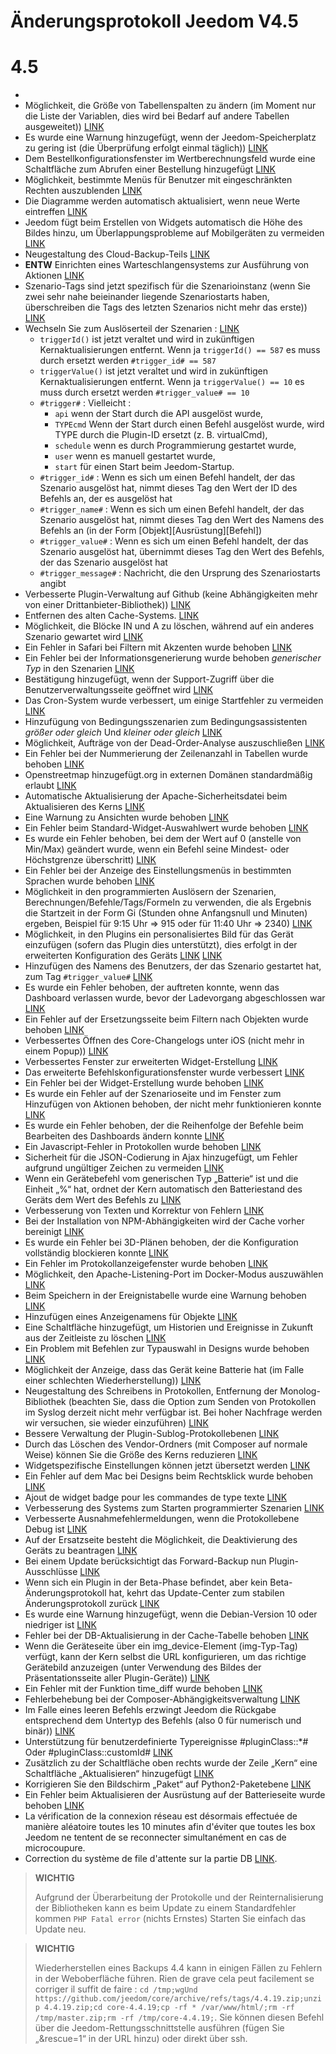 # Änderungsprotokoll Jeedom V4.5

# 4.5

- 
- Möglichkeit, die Größe von Tabellenspalten zu ändern (im Moment nur die Liste der Variablen, dies wird bei Bedarf auf andere Tabellen ausgeweitet)) [LINK](https://github.com/jeedom/core/issues/2499)
- Es wurde eine Warnung hinzugefügt, wenn der Jeedom-Speicherplatz zu gering ist (die Überprüfung erfolgt einmal täglich)) [LINK](https://github.com/jeedom/core/issues/2438)
- Dem Bestellkonfigurationsfenster im Wertberechnungsfeld wurde eine Schaltfläche zum Abrufen einer Bestellung hinzugefügt [LINK](https://github.com/jeedom/core/issues/2776)
- Möglichkeit, bestimmte Menüs für Benutzer mit eingeschränkten Rechten auszublenden [LINK](https://github.com/jeedom/core/issues/2651)
- Die Diagramme werden automatisch aktualisiert, wenn neue Werte eintreffen [LINK](https://github.com/jeedom/core/issues/2749)
- Jeedom fügt beim Erstellen von Widgets automatisch die Höhe des Bildes hinzu, um Überlappungsprobleme auf Mobilgeräten zu vermeiden [LINK](https://github.com/jeedom/core/issues/2539)
- Neugestaltung des Cloud-Backup-Teils [LINK](https://github.com/jeedom/core/issues/2765)
- **ENTW** Einrichten eines Warteschlangensystems zur Ausführung von Aktionen [LINK](https://github.com/jeedom/core/issues/2489)
- Szenario-Tags sind jetzt spezifisch für die Szenarioinstanz (wenn Sie zwei sehr nahe beieinander liegende Szenariostarts haben, überschreiben die Tags des letzten Szenarios nicht mehr das erste)) [LINK](https://github.com/jeedom/core/issues/2763)
- Wechseln Sie zum Auslöserteil der Szenarien : [LINK](https://github.com/jeedom/core/issues/2414)
  - ``triggerId()`` ist jetzt veraltet und wird in zukünftigen Kernaktualisierungen entfernt. Wenn ja ``triggerId() == 587`` es muss durch ersetzt werden ``#trigger_id# == 587``
  - ``triggerValue()`` ist jetzt veraltet und wird in zukünftigen Kernaktualisierungen entfernt. Wenn ja ``triggerValue() == 10`` es muss durch ersetzt werden ``#trigger_value# == 10``
  - ``#trigger#`` : Vielleicht :
    - ``api`` wenn der Start durch die API ausgelöst wurde,
    - ``TYPEcmd`` Wenn der Start durch einen Befehl ausgelöst wurde, wird TYPE durch die Plugin-ID ersetzt (z. B. virtualCmd),
    - ``schedule`` wenn es durch Programmierung gestartet wurde,
    - ``user`` wenn es manuell gestartet wurde,
    - ``start`` für einen Start beim Jeedom-Startup.
  - ``#trigger_id#`` : Wenn es sich um einen Befehl handelt, der das Szenario ausgelöst hat, nimmt dieses Tag den Wert der ID des Befehls an, der es ausgelöst hat
  - ``#trigger_name#`` : Wenn es sich um einen Befehl handelt, der das Szenario ausgelöst hat, nimmt dieses Tag den Wert des Namens des Befehls an (in der Form [Objekt][Ausrüstung][Befehl])
  - ``#trigger_value#`` : Wenn es sich um einen Befehl handelt, der das Szenario ausgelöst hat, übernimmt dieses Tag den Wert des Befehls, der das Szenario ausgelöst hat
  - ``#trigger_message#`` : Nachricht, die den Ursprung des Szenariostarts angibt
- Verbesserte Plugin-Verwaltung auf Github (keine Abhängigkeiten mehr von einer Drittanbieter-Bibliothek)) [LINK](https://github.com/jeedom/core/issues/2567)
- Entfernen des alten Cache-Systems. [LINK](https://github.com/jeedom/core/pull/2799)
- Möglichkeit, die Blöcke IN und A zu löschen, während auf ein anderes Szenario gewartet wird [LINK](https://github.com/jeedom/core/pull/2379)
- Ein Fehler in Safari bei Filtern mit Akzenten wurde behoben [LINK](https://github.com/jeedom/core/pull/2754)
- Ein Fehler bei der Informationsgenerierung wurde behoben *generischer Typ* in den Szenarien [LINK](https://github.com/jeedom/core/pull/2806)
- Bestätigung hinzugefügt, wenn der Support-Zugriff über die Benutzerverwaltungsseite geöffnet wird [LINK](https://github.com/jeedom/core/pull/2809)
- Das Cron-System wurde verbessert, um einige Startfehler zu vermeiden [LINK](https://github.com/jeedom/core/commit/533d6d4d508ffe5815f7ba6355ec45497df73313)
- Hinzufügung von Bedingungsszenarien zum Bedingungsassistenten *größer oder gleich* Und *kleiner oder gleich* [LINK](https://github.com/jeedom/core/issues/2810)
- Möglichkeit, Aufträge von der Dead-Order-Analyse auszuschließen [LINK](https://github.com/jeedom/core/issues/2812)
- Ein Fehler bei der Nummerierung der Zeilenanzahl in Tabellen wurde behoben [LINK](https://github.com/jeedom/core/commit/0e9e44492e29f7d0842b2c9b3df39d0d98957c83)
- Openstreetmap hinzugefügt.org in externen Domänen standardmäßig erlaubt [LINK](https://github.com/jeedom/core/commit/2d62c64f0bd1958372844f6859ef691f88852422)
- Automatische Aktualisierung der Apache-Sicherheitsdatei beim Aktualisieren des Kerns [LINK](https://github.com/jeedom/core/issues/2815)
- Eine Warnung zu Ansichten wurde behoben [LINK](https://github.com/jeedom/core/pull/2816)
- Ein Fehler beim Standard-Widget-Auswahlwert wurde behoben [LINK](https://github.com/jeedom/core/pull/2813)
- Es wurde ein Fehler behoben, bei dem der Wert auf 0 (anstelle von Min/Max) geändert wurde, wenn ein Befehl seine Mindest- oder Höchstgrenze überschritt) [LINK](https://github.com/jeedom/core/issues/2819)
- Ein Fehler bei der Anzeige des Einstellungsmenüs in bestimmten Sprachen wurde behoben [LINK](https://github.com/jeedom/core/issues/2821)
- Möglichkeit in den programmierten Auslösern der Szenarien, Berechnungen/Befehle/Tags/Formeln zu verwenden, die als Ergebnis die Startzeit in der Form Gi (Stunden ohne Anfangsnull und Minuten) ergeben, Beispiel für 9:15 Uhr => 915 oder für 11:40 Uhr => 2340) [LINK](https://github.com/jeedom/core/pull/2808)
- Möglichkeit, in den Plugins ein personalisiertes Bild für das Gerät einzufügen (sofern das Plugin dies unterstützt), dies erfolgt in der erweiterten Konfiguration des Geräts [LINK](https://github.com/jeedom/core/pull/2802) [LINK](https://github.com/jeedom/core/pull/2852)
- Hinzufügen des Namens des Benutzers, der das Szenario gestartet hat, zum Tag ``#trigger_value#`` [LINK](https://github.com/jeedom/core/pull/2382)
- Es wurde ein Fehler behoben, der auftreten konnte, wenn das Dashboard verlassen wurde, bevor der Ladevorgang abgeschlossen war [LINK](https://github.com/jeedom/core/pull/2827)
- Ein Fehler auf der Ersetzungsseite beim Filtern nach Objekten wurde behoben [LINK](https://github.com/jeedom/core/issues/2833)
- Verbessertes Öffnen des Core-Changelogs unter iOS (nicht mehr in einem Popup)) [LINK](https://github.com/jeedom/core/issues/2835)
- Verbessertes Fenster zur erweiterten Widget-Erstellung [LINK](https://github.com/jeedom/core/pull/2836)
- Das erweiterte Befehlskonfigurationsfenster wurde verbessert [LINK](https://github.com/jeedom/core/pull/2837)
- Ein Fehler bei der Widget-Erstellung wurde behoben [LINK](https://github.com/jeedom/core/pull/2838)
- Es wurde ein Fehler auf der Szenarioseite und im Fenster zum Hinzufügen von Aktionen behoben, der nicht mehr funktionieren konnte [LINK](https://github.com/jeedom/core/issues/2839)
- Es wurde ein Fehler behoben, der die Reihenfolge der Befehle beim Bearbeiten des Dashboards ändern konnte [LINK](https://github.com/jeedom/core/issues/2841)
- Ein Javascript-Fehler in Protokollen wurde behoben [LINK](https://github.com/jeedom/core/issues/2840)
- Sicherheit für die JSON-Codierung in Ajax hinzugefügt, um Fehler aufgrund ungültiger Zeichen zu vermeiden [LINK](https://github.com/jeedom/core/commit/0784cbf9e409cfc50dd9c3d085c329c7eaba7042)
- Wenn ein Gerätebefehl vom generischen Typ „Batterie“ ist und die Einheit „%“ hat, ordnet der Kern automatisch den Batteriestand des Geräts dem Wert des Befehls zu [LINK](https://github.com/jeedom/core/issues/2842)
- Verbesserung von Texten und Korrektur von Fehlern [LINK](https://github.com/jeedom/core/pull/2834)
- Bei der Installation von NPM-Abhängigkeiten wird der Cache vorher bereinigt [LINK](https://github.com/jeedom/core/commit/1a151208e0a66b88ea61dca8d112d20bb045c8d9)
- Es wurde ein Fehler bei 3D-Plänen behoben, der die Konfiguration vollständig blockieren konnte [LINK](https://github.com/jeedom/core/pull/2849)
- Ein Fehler im Protokollanzeigefenster wurde behoben [LINK](https://github.com/jeedom/core/pull/2850)
- Möglichkeit, den Apache-Listening-Port im Docker-Modus auszuwählen [LINK](https://github.com/jeedom/core/pull/2847)
- Beim Speichern in der Ereignistabelle wurde eine Warnung behoben [LINK](https://github.com/jeedom/core/issues/2851)
- Hinzufügen eines Anzeigenamens für Objekte [LINK](https://github.com/jeedom/core/issues/2484)
- Eine Schaltfläche hinzugefügt, um Historien und Ereignisse in Zukunft aus der Zeitleiste zu löschen [LINK](https://github.com/jeedom/core/issues/2415)
- Ein Problem mit Befehlen zur Typauswahl in Designs wurde behoben [LINK](https://github.com/jeedom/core/issues/2853)
- Möglichkeit der Anzeige, dass das Gerät keine Batterie hat (im Falle einer schlechten Wiederherstellung)) [LINK](https://github.com/jeedom/core/issues/2855)
- Neugestaltung des Schreibens in Protokollen, Entfernung der Monolog-Bibliothek (beachten Sie, dass die Option zum Senden von Protokollen im Syslog derzeit nicht mehr verfügbar ist. Bei hoher Nachfrage werden wir versuchen, sie wieder einzuführen) [LINK](https://github.com/jeedom/core/pull/2805)
- Bessere Verwaltung der Plugin-Sublog-Protokollebenen [LINK](https://github.com/jeedom/core/issues/2860)
- Durch das Löschen des Vendor-Ordners (mit Composer auf normale Weise) können Sie die Größe des Kerns reduzieren [LINK](https://github.com/jeedom/core/commit/3aa99c503b6b1903e6a07b346ceb4d03ca3c0c42)
- Widgetspezifische Einstellungen können jetzt übersetzt werden [LINK](https://github.com/jeedom/core/pull/2862)
- Ein Fehler auf dem Mac bei Designs beim Rechtsklick wurde behoben [LINK](https://github.com/jeedom/core/issues/2863)
- Ajout de widget badge pour les commandes de type texte [LINK](https://github.com/jeedom/core/issues/2864)
- Verbesserung des Systems zum Starten programmierter Szenarien [LINK](https://github.com/jeedom/core/issues/2875)
- Verbesserte Ausnahmefehlermeldungen, wenn die Protokollebene Debug ist [LINK](https://github.com/jeedom/core/issues/2886)
- Auf der Ersatzseite besteht die Möglichkeit, die Deaktivierung des Geräts zu beantragen [LINK](https://github.com/jeedom/core/issues/2893)
- Bei einem Update berücksichtigt das Forward-Backup nun Plugin-Ausschlüsse [LINK](https://github.com/jeedom/core/commit/22aa19b85028b0de6f7d3028ae0424d4f238f7df)
- Wenn sich ein Plugin in der Beta-Phase befindet, aber kein Beta-Änderungsprotokoll hat, kehrt das Update-Center zum stabilen Änderungsprotokoll zurück [LINK](https://github.com/jeedom/core/commit/2af7b0a4d8680f68810cf9d07c657c51fe9e40bd)
- Es wurde eine Warnung hinzugefügt, wenn die Debian-Version 10 oder niedriger ist [LINK](https://github.com/jeedom/core/issues/2912)
- Fehler bei der DB-Aktualisierung in der Cache-Tabelle behoben [LINK](https://github.com/jeedom/core/commit/a21f3498195f0003c5ead7cd5e8589f1c77c1c06)
- Wenn die Geräteseite über ein img_device-Element (img-Typ-Tag) verfügt, kann der Kern selbst die URL konfigurieren, um das richtige Gerätebild anzuzeigen (unter Verwendung des Bildes der Präsentationsseite aller Plugin-Geräte)) [LINK](https://github.com/jeedom/core/commit/07708ba4cbed982af968919dac3e406707867417)
- Ein Fehler mit der Funktion time_diff wurde behoben [LINK](https://github.com/jeedom/core/issues/2915)
- Fehlerbehebung bei der Composer-Abhängigkeitsverwaltung [LINK](https://github.com/jeedom/core/issues/2920)
- Im Falle eines leeren Befehls erzwingt Jeedom die Rückgabe entsprechend dem Untertyp des Befehls (also 0 für numerisch und binär)) [LINK](https://github.com/jeedom/core/commit/442d47246373e4f52b1dde7d1c7fdc9f67ea143e)
- Unterstützung für benutzerdefinierte Typereignisse #pluginClass::*# Oder #pluginClass::customId# [LINK](https://github.com/jeedom/core/pull/2964)
- Zusätzlich zu der Schaltfläche oben rechts wurde der Zeile „Kern“ eine Schaltfläche „Aktualisieren“ hinzugefügt [LINK](https://github.com/jeedom/core/pull/2974)
- Korrigieren Sie den Bildschirm „Paket“ auf Python2-Paketebene [LINK](https://github.com/jeedom/core/pull/2973)
- Ein Fehler beim Aktualisieren der Ausrüstung auf der Batterieseite wurde behoben [LINK](https://github.com/jeedom/core/pull/3008)
- La vérification de la connexion réseau est désormais effectuée de manière aléatoire toutes les 10 minutes afin d'éviter que toutes les box Jeedom ne tentent de se reconnecter simultanément en cas de microcoupure.
- Correction du système de file d'attente sur la partie DB [LINK](https://github.com/jeedom/core/pull/3051).

>**WICHTIG**
>
> Aufgrund der Überarbeitung der Protokolle und der Reinternalisierung der Bibliotheken kann es beim Update zu einem Standardfehler kommen ``PHP Fatal error`` (nichts Ernstes) Starten Sie einfach das Update neu.

>**WICHTIG**
>
> Wiederherstellen eines Backups 4.4 kann in einigen Fällen zu Fehlern in der Weboberfläche führen. Rien de grave cela peut facilement se corriger il suffit de faire : `cd /tmp;wgUnd https://github.com/jeedom/core/archive/refs/tags/4.4.19.zip;unzip 4.4.19.zip;cd core-4.4.19;cp -rf * /var/www/html/;rm -rf /tmp/master.zip;rm -rf /tmp/core-4.4.19;`. Sie können diesen Befehl über die Jeedom-Rettungsschnittstelle ausführen (fügen Sie „&rescue=1“ in der URL hinzu) oder direkt über ssh.
